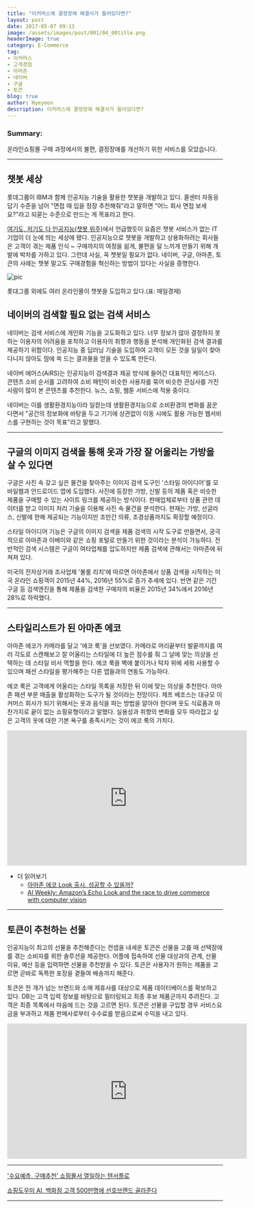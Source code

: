 ```yaml
---
title: "이커머스에 결정장애 해결사가 들어있다면?"
layout: post
date: 2017-05-07 09:13
image: /assets/images/post/001/04_00title.png
headerImage: true
category: E-Commerce
tag:
- 이커머스
- 고객경험
- 아마존
- 네이버
- 구글
- 토큰
blog: true
author: Hyeyeon
description: 이커머스에 결정장애 해결사가 들어있다면?
---
```


### Summary:

온라인쇼핑몰 구매 과정에서의 불편, 결정장애를 개선하기 위한 서비스를 모았습니다.

---


## 챗봇 세상

롯데그룹이 IBM과 함께 인공지능 기술을 활용한 챗봇을 개발하고 있다. 콜센터 자동응답기 수준을 넘어 "면접 때 입을 정장 추천해줘"라고 말하면 "어느 회사 면접 보세요?"라고 되묻는 수준으로 만드는 게 목표라고 한다.

[여기도, 저기도 다 인공지능(챗봇 위주)](https://imyeonn.github.io/blog/%EA%B8%B0%ED%9A%8D/120/)에서 언급했듯이 요즘은 챗봇 서비스가 없는 IT기업이 더 눈에 띄는 세상에 됐다. 인공지능으로 챗봇을 개발하고 상용화하려는 회사들은 고객이 겪는 제품 인식 ~ 구매까지의 여정을 쉽게, 불편을 덜 느끼게 만들기 위해 개발에 박차를 가하고 있다. 그런데 사실, 꼭 챗봇일 필요가 없다. 네이버, 구글, 아마존, 토큰의 사례는 챗봇 말고도 구매경험을 혁신하는 방법이 있다는 사실을 증명한다.

![pic](http://file.mk.co.kr/meet/neds/2017/05/image_readmed_2017_298952_14938031802869909.jpg)
<figcaption class="caption">롯대그룹 외에도 여러 온라인몰이 챗봇을 도입하고 있다.(표: 매일경제)</figcaption>


## 네이버의 검색할 필요 없는 검색 서비스

네이버는 검색 서비스에 개인화 기능을 고도화하고 있다. 너무 정보가 많아 결정하지 못하는 이용자의 어려움을 포착하고 이용자의 취향과 행동을 분석해 개인화된 검색 결과를 제공하기 위함이다. 인공지능 중 딥러닝 기술을 도입하여 고객이 모든 것을 일일이 찾아다니지 않아도 맘에 쏙 드는 결과물을 얻을 수 있도록 만든다.

네이버 에어스(AiRS)는 인공지능이 검색결과 제공 방식에 들어간 대표적인 케이스다. 콘텐츠 소비 순서를 고려하여 소비 패턴이 비슷한 사용자를 묶어 비슷한 관심사를 가진 사람이 많이 본 콘텐츠를 추천한다. 뉴스, 쇼핑, 웹툰 서비스에 적용 중이다.

네이버는 이를 생활환경지능이라 일컫는데 생활환경지능으로 소비환경의 변화를 꿈꾼다면서 "공간의 정보화에 바탕을 두고 기기에 상관없이 이동 시에도 활용 가능한 웹서비스를 구현하는 것이 목표"라고 말했다.

---

## 구글의 이미지 검색을 통해 옷과 가장 잘 어울리는 가방을 살 수 있다면

구글은 사진 속 갖고 싶은 물건을 찾아주는 이미지 검색 도구인 '스타일 아이디어'를 모바일웹과 안드로이드 앱에 도입했다. 사진에 등장한 가방, 신발 등의 제품 혹은 비슷한 제품을 구매할 수 있는 사이트 링크를 제공하는 방식이다. 판매업체로부터 상품 관련 데이터를 받고 이미지 처리 기술을 이용해 사진 속 물건을 분석한다. 현재는 가방, 선글라스, 신발에 한해 제공되는 기능이지만 조만간 의류, 조경상품까지도 확장할 예정이다.

스타일 아이디어 기능은 구글의 이미지 검색을 제품 검색의 시작 도구로 만들면서, 궁극적으로 아마존과 이베이와 같은 쇼핑 포털로 만들기 위한 것이라는 분석이 가능하다. 전반적인 검색 시스템은 구글이 여타업체를 압도하지만 제품 검색에 관해서는 아마존에 뒤쳐져 있다.

미국의 전자상거래 조사업체 '불룸 리치'에 따르면 아마존에서 상품 검색을 시작하는 미국 온라인 쇼핑객이 2015년 44%, 2016년 55%로 증가 추세에 있다. 반면 같은 기간 구글 등 검색엔진을 통해 제품을 검색한 구매자의 비율은 2015년 34%에서 2016년 28%로 하락했다.

---

## 스타일리스트가 된 아마존 에코

아마존 에코가 카메라를 달고 '에코 룩'을 선보였다. 카메라로 머리끝부터 발끝까지를 여러 각도로 스캔해보고 잘 어울리는 스타일에 더 높은 점수를 줘 그 날에 맞는 의상을 선택하는 데 스타일 비서 역할을 한다. 에코 룩을 벽에 붙이거나 탁자 위에 세워 사용할 수 있으며 패션 스타일을 평가해주는 다른 앱들과의 연동도 가능하다.

에코 룩은 고객에게 어울리는 스타일 목록을 저장한 뒤 이에 맞는 의상을 추천한다. 아마존 패션 부문 매출을 활성화하는 도구가 될 것이라는 전망이다. 제프 베조스는 대규모 이커머스 회사가 되기 위해서는 옷과 음식을 파는 방법을 알아야 한다며 옷도 식료품과 마찬가지로 끝이 없는 쇼핑유형이라고 말했다. 실용성과 취향의 변화를 모두 따라잡고 싶은 고객의 옷에 대한 기본 욕구를 충족시키는 것이 에코 룩의 가치다.

<p align="middle">
<iframe width="560" height="315"  src="https://www.youtube.com/embed/9X_fP4pPWPw" frameborder="0" allowfullscreen></iframe>
</p>

* 더 읽어보기
  * [아마존 에코 Look 출시. 성공할 수 있을까?](http://techneedle.com/archives/30067)
  * [AI Weekly: Amazon’s Echo Look and the race to drive commerce with computer vision](https://venturebeat.com/2017/04/27/ai-weekly-amazons-echo-look-and-the-race-to-drive-commerce-with-computer-vision/)

---

## 토큰이 추천하는 선물

인공지능이 최고의 선물을 추천해준다는 컨셉을 내세운 토큰은 선물을 고를 때 선택장애를 겪는 소비자를 위한 솔루션을 제공한다. 어플에 접속하여 선물 대상과의 관계, 선물 이유, 예산 등을 입력하면 선물을 추천받을 수 있다. 토큰은 사용자가 원하는 제품을 고르면 곧바로 독특한 포장을 곁들여 배송까지 해준다.

토큰은 천 개가 넘는 브랜드와 소매 제휴사를 대상으로 제품 데이터베이스를 확보하고 있다. DB는 고객 입력 정보를 바탕으로 필터링되고 최종 후보 제품군까지 추려진다. 고객은 최종 목록에서 마음에 드는 것을 고르면 된다. 토큰은 선물을 구입할 경우 서비스요금을 부과하고 제품 판매사로부터 수수료를 받음으로써 수익을 내고 있다.

<p align="middle">
<iframe width="560" height="315" src="https://www.youtube.com/embed/NkzRgiRdxGg" frameborder="0" allowfullscreen></iframe>
</p>


---


['수요예측, 구매추천' 쇼핑몰서 열일하는 텐서플로](http://www.ciokorea.com/news/34065)

[쇼핑도우미 AI, 백화점 고객 500만명에 선호브랜드 골라준다](http://news.mk.co.kr/newsRead.php?&year=2017&no=298952)

---
